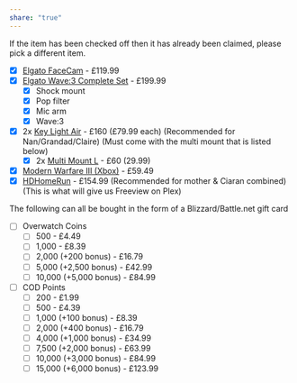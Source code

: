 ```yaml
---
share: "true"
---
```


If the item has been checked off then it has already been claimed, please pick a different item.

- [x] [Elgato FaceCam](https://www.elgato.com/uk/en/p/facecam) - £119.99
- [x] [Elgato Wave:3 Complete Set](https://www.elgato.com/uk/en/p/elevate-your-sound) - £199.99
	- [x] Shock mount
	- [x] Pop filter
	- [x] Mic arm
	- [x] Wave:3
- [x] 2x [Key Light Air](https://www.amazon.co.uk/Elgato-Key-Light-app-adjustable-Mac/dp/B082QHRZFW) - £160 (£79.99 each) (Recommended for Nan/Grandad/Claire) (Must come with the multi mount that is listed below)
	- [x] 2x [Multi Mount L](https://www.amazon.co.uk/Elgato-Multi-Mount-Microphones-Videoconferencing-Black/dp/B07X49967V) - £60 (29.99)
- [x] [Modern Warfare III (Xbox)](https://www.xbox.com/en-gb/games/store/call-of-duty-modern-warfare-iii-cross-gen-bundle/9nb54xtf084m) - £59.49
- [x] [HDHomeRun](https://www.amazon.co.uk/SiliconDust-HDHomeRun-Quatro-4xDVB-T-Tuners/dp/B0BDYP7HFH?ufe=app_do%3Aamzn1.fos.23648568-4ba5-49f2-9aa6-31ae75f1e9cd) - £154.99 (Recommended for mother & Ciaran combined) (This is what will give us Freeview on Plex)

The following can all be bought in the form of a Blizzard/Battle.net gift card
- [ ] Overwatch Coins
	- [ ] 500 - £4.49
	- [ ] 1,000 - £8.39
	- [ ] 2,000 (+200 bonus) - £16.79
	- [ ] 5,000 (+2,500 bonus) - £42.99
	- [ ] 10,000 (+5,000 bonus) - £84.99
- [ ] COD Points
	- [ ] 200 - £1.99
	- [ ] 500 - £4.39
	- [ ] 1,000 (+100 bonus) - £8.39
	- [ ] 2,000 (+400 bonus) - £16.79
	- [ ] 4,000 (+1,000 bonus) - £34.99
	- [ ] 7,500 (+2,000 bonus) - £63.99
	- [ ] 10,000 (+3,000 bonus) - £84.99
	- [ ] 15,000 (+6,000 bonus) - £123.99